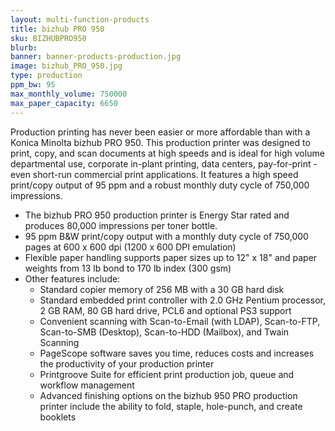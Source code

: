 ```yaml
---
layout: multi-function-products
title: bizhub PRO 950
sku: BIZHUBPRO950
blurb:
banner: banner-products-production.jpg
image: bizhub_PRO_950.jpg
type: production
ppm_bw: 95
max_monthly_volume: 750000
max_paper_capacity: 6650
---
```


Production printing has never been easier or more affordable than with a Konica Minolta bizhub PRO 950. This production printer was designed to print, copy, and scan documents at high speeds and is ideal for high volume departmental use, corporate in-plant printing, data centers, pay-for-print - even short-run commercial print applications. It features a high speed print/copy output of 95 ppm and a robust monthly duty cycle of 750,000 impressions.

* The bizhub PRO 950 production printer is Energy Star rated and produces 80,000 impressions per toner bottle.
* 95 ppm B&W print/copy output with a monthly duty cycle of 750,000 pages at 600 x 600 dpi (1200 x 600 DPI emulation)
* Flexible paper handling supports paper sizes up to 12" x 18" and paper weights from 13 lb bond to 170 lb index (300 gsm)
* Other features include:
  * Standard copier memory of 256 MB with a 30 GB hard disk
  * Standard embedded print controller with 2.0 GHz Pentium processor, 2 GB RAM, 80 GB hard drive, PCL6 and optional PS3 support
  * Convenient scanning with Scan-to-Email (with LDAP), Scan-to-FTP, Scan-to-SMB (Desktop), Scan-to-HDD (Mailbox), and Twain Scanning
  * PageScope software saves you time, reduces costs and increases the productivity of your production printer
  * Printgroove Suite for efficient print production job, queue and workflow management
  * Advanced finishing options on the bizhub 950 PRO production printer include the ability to fold, staple, hole-punch, and create booklets
